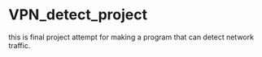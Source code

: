 # VPN_detect_project
this is final project attempt for making a program that can detect network traffic.
